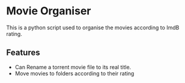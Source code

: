 # Movie Organiser 

This is a python script used to organise the movies according to ImdB rating.

## Features
* Can Rename a torrent movie file to its real title.
* Move movies to folders according to their rating


